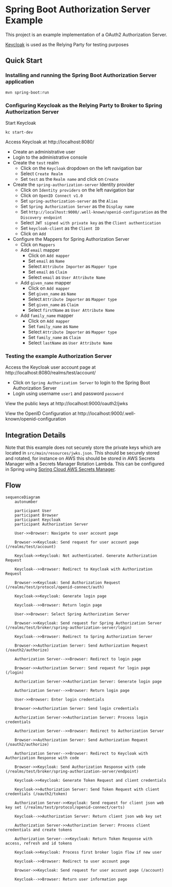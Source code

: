 # Spring Boot Authorization Server Example

This project is an example implementation of a OAuth2 Authorization Server.

[Keycloak](https://github.com/keycloak/keycloak) is used as the Relying Party for testing purposes

## Quick Start

### Installing and running the Spring Boot Authorization Server application

```shell
mvn spring-boot:run
```

### Configuring Keycloak as the Relying Party to Broker to Spring Authorization Server

Start Keycloak

```shell
kc start-dev
```

Access Keycloak at http://localhost:8080/

* Create an administrative user
* Login to the administrative console
* Create the `test` realm
  * Click on the `Keycloak` dropdown on the left navigation bar
  * Select `Create Realm`
  * Set `test` as the `Realm name` and click on `Create`
* Create the `spring-authorization-server` Identity provider
  * Click on `Identity providers` on the left navigation bar
  * Click on `OpenID Connect v1.0`
  * Set `spring-authorization-server` as the `Alias`
  * Set `Spring Authorization Server` as the `Display name`
  * Set `http://localhost:9000/.well-known/openid-configuration` as the `Discovery endpoint`
  * Select `JWT signed with private key` as the `Client authentication`
  * Set `keycloak-client` as the `Client ID`
  * Click on `Add`
* Configure the Mappers for Spring Authorization Server
  * Click on `Mappers`
  * Add `email` mapper
    * Click on `Add mapper`
    * Set `email` as `Name`
    * Select `Attribute Importer` as `Mapper type`
    * Set `email` as `Claim`
    * Select `email` as `User Attribute Name`
  * Add `given_name` mapper
    * Click on `Add mapper`
    * Set `given_name` as `Name`
    * Select `Attribute Importer` as `Mapper type`
    * Set `given_name` as `Claim`
    * Select `firstName` as `User Attribute Name`
  * Add `family_name` mapper
    * Click on `Add mapper`
    * Set `family_name` as `Name`
    * Select `Attribute Importer` as `Mapper type`
    * Set `family_name` as `Claim`
    * Select `lastName` as `User Attribute Name`

### Testing the example Authorization Server

Access the Keycloak user account page at http://localhost:8080/realms/test/account/
* Click on `Spring Authorization Server` to login to the Spring Boot Authorization Server 
* Login using username `user1` and password `password`

View the public keys at http://localhost:9000/oauth2/jwks

View the OpenID Configuration at http://localhost:9000/.well-known/openid-configuration

## Integration Details

Note that this example does not securely store the private keys which are located in `src/main/resources/jwks.json`. This should be securely stored and rotated, for instance on AWS this should be stored in AWS Secrets Manager with a Secrets Manager Rotation Lambda. This can be configured in Spring using [Spring Cloud AWS Secrets Manager](https://github.com/awspring/spring-cloud-aws).

## Flow

```mermaid
sequenceDiagram
    autonumber

    participant User
    participant Browser
    participant Keycloak
    participant Authorization Server

    User->>Browser: Navigate to user account page

    Browser->>Keycloak: Send request for user account page (/realms/test/account)

    Keycloak->>Keycloak: Not authenticated. Generate Authorization Request

    Keycloak-->>Browser: Redirect to Keycloak with Authorization Request

    Browser->>Keycloak: Send Authorization Request (/realms/test/protocol/openid-connect/auth)

    Keycloak->>Keycloak: Generate login page

    Keycloak-->>Browser: Return login page

    User->>Browser: Select Spring Authorization Server

    Browser->>Keycloak: Send request for Spring Authorization Server (/realms/test/broker/spring-authorization-server/login)

    Keycloak-->>Browser: Redirect to Spring Authorization Server

    Browser->>Authorization Server: Send Authorization Request (/oauth2/authorize)

    Authorization Server-->>Browser: Redirect to login page

    Browser->>Authorization Server: Send request for login page (/login)

    Authorization Server->>Authorization Server: Generate login page

    Authorization Server-->>Browser: Return login page

    User->>Browser: Enter login credentials

    Browser->>Authorization Server: Send login credentials 

    Authorization Server->>Authorization Server: Process login credentials

    Authorization Server-->>Browser: Redirect to Authorization Server

    Browser->>Authorization Server: Send Authorization Request (/oauth2/authorize)

    Authorization Server-->>Browser: Redirect to Keycloak with Authorization Response with code

    Browser->>Keycloak: Send Authorization Response with code (/realms/test/broker/spring-authorization-server/endpoint)

    Keycloak->>Keycloak: Generate Token Request and client credentials

    Keycloak->>Authorization Server: Send Token Request with client credentials (/oauth2/token)

    Authorization Server->>Keycloak: Send request for client json web key set (/realms/test/protocol/openid-connect/certs)

    Keycloak-->>Authorization Server: Return client json web key set

    Authorization Server->>Authorization Server: Process client credentials and create tokens

    Authorization Server-->>Keycloak: Return Token Response with access, refresh and id tokens

    Keycloak->>Keycloak: Process first broker login flow if new user

    Keycloak-->>Browser: Redirect to user account page

    Browser->>Keycloak: Send request for user account page (/account)

    Keycloak-->>Browser: Return user information page
```